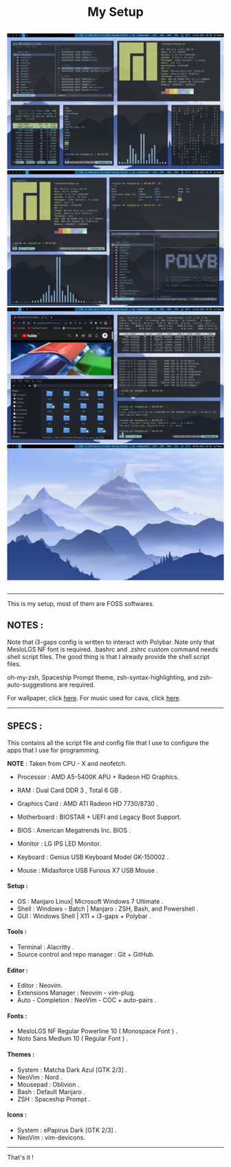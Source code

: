 <div style="display : flex ; justify-content : center" align="center">

# My Setup

</div>

<div style="display : flex ; justify-content : center" align="center">

![Showcase-1](/showcases/1.png)
![Showcase-2](/showcases/2.png)
![Showcase-3](/showcases/3.png)
![Showcase-4](/showcases/4.png)


</div>

---------------------------------------

This is my setup, most of them are FOSS softwares.

## NOTES :

Note that i3-gaps config is written to interact with Polybar.
Note only that MesloLGS NF font is required.
.bashrc and .zshrc custom command needs shell script files.
The good thing is that I already provide the shell script files.

oh-my-zsh, Spaceship Prompt theme, 
zsh-syntax-highlighting, and zsh-auto-suggestions are required.

For wallpaper, click [here](https://www.peakpx.com/en/hd-wallpaper-desktop-vpsqb).
For music used for cava, click [here](https://www.youtube.com/watch?v=SKricIeeru0).

---------------------------------------

## SPECS :

This contains all the script file and config file that I use to configure the apps that I use for programming.

**NOTE** : Taken from CPU - X and neofetch.

- Processor : AMD A5-5400K APU + Radeon HD Graphics.
- RAM : Dual Card DDR 3 , Total 6 GB .
- Graphics Card : AMD ATI Radeon HD 7730/8730 .

- Motherboard : BIOSTAR + UEFI and Legacy Boot Support.
- BIOS : American Megatrends Inc. BIOS .

- Monitor : LG IPS LED Monitor.
- Keyboard : Genius USB Keyboard Model GK-150002 .
- Mouse : Midasforce USB Furious X7 USB Mouse .

#### Setup :

- OS : Manjaro Linux| Microsoft Windows 7 Ultimate .
- Shell : Windows - Batch | Manjaro : ZSH, Bash, and Powershell .
- GUI : Windows Shell | X11 + i3-gaps + Polybar .

#### Tools :

- Terminal : Alacritty .
- Source control and repo manager : Git + GitHub.

#### Editor :

- Editor : Neovim.
- Extensions Manager : Neovim - vim-plug.
- Auto - Completion : NeoVim - COC + auto-pairs .

#### Fonts :

- MesloLGS NF Regular Powerline 10 ( Monospace Font ) .
- Noto Sans Medium 10 ( Regular Font ) .

#### Themes :

- System : Matcha Dark Azul [GTK 2/3] .
- NeoVim : Nord .
- Mousepad : Oblivion .
- Bash : Default Manjaro .
- ZSH : Spaceship Prompt .

#### Icons :

- System : ePapirus Dark [GTK 2/3] .
- NeoVim : vim-devicons.

---------------------------------------

That's it !
